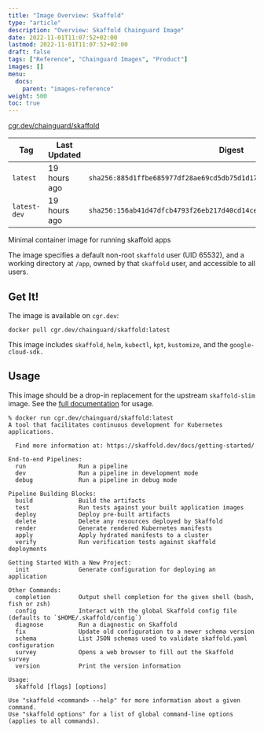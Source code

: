 ```yaml
---
title: "Image Overview: Skaffold"
type: "article"
description: "Overview: Skaffold Chainguard Image"
date: 2022-11-01T11:07:52+02:00
lastmod: 2022-11-01T11:07:52+02:00
draft: false
tags: ["Reference", "Chainguard Images", "Product"]
images: []
menu:
  docs:
    parent: "images-reference"
weight: 500
toc: true
---
```


[cgr.dev/chainguard/skaffold](https://github.com/chainguard-images/images/tree/main/images/skaffold)

| Tag          | Last Updated | Digest                                                                    |
|--------------|--------------|---------------------------------------------------------------------------|
| `latest`     | 19 hours ago | `sha256:885d1ffbe685977df28ae69cd5db75d1d178d46f8ef87a64181376e564bce012` |
| `latest-dev` | 19 hours ago | `sha256:156ab41d47dfcb4793f26eb217d40cd14ce95d7aea62ec0dc13eceb8dd970def` |



Minimal container image for running skaffold apps

The image specifies a default non-root `skaffold` user (UID 65532), and a working directory at `/app`, owned by that `skaffold` user, and accessible to all users.

## Get It!

The image is available on `cgr.dev`:

```
docker pull cgr.dev/chainguard/skaffold:latest
```

This image includes `skaffold`, `helm`, `kubectl`, `kpt`, `kustomize`, and the `google-cloud-sdk.`

## Usage

This image should be a drop-in replacement for the upstream `skaffold-slim` image.
See the [full documentation](https://skaffold.dev/docs/install/#standalone-binary) for usage.


```
% docker run cgr.dev/chainguard/skaffold:latest
A tool that facilitates continuous development for Kubernetes applications.

  Find more information at: https://skaffold.dev/docs/getting-started/

End-to-end Pipelines:
  run               Run a pipeline
  dev               Run a pipeline in development mode
  debug             Run a pipeline in debug mode

Pipeline Building Blocks:
  build             Build the artifacts
  test              Run tests against your built application images
  deploy            Deploy pre-built artifacts
  delete            Delete any resources deployed by Skaffold
  render            Generate rendered Kubernetes manifests
  apply             Apply hydrated manifests to a cluster
  verify            Run verification tests against skaffold deployments

Getting Started With a New Project:
  init              Generate configuration for deploying an application

Other Commands:
  completion        Output shell completion for the given shell (bash, fish or zsh)
  config            Interact with the global Skaffold config file (defaults to `$HOME/.skaffold/config`)
  diagnose          Run a diagnostic on Skaffold
  fix               Update old configuration to a newer schema version
  schema            List JSON schemas used to validate skaffold.yaml configuration
  survey            Opens a web browser to fill out the Skaffold survey
  version           Print the version information

Usage:
  skaffold [flags] [options]

Use "skaffold <command> --help" for more information about a given command.
Use "skaffold options" for a list of global command-line options (applies to all commands).
```
